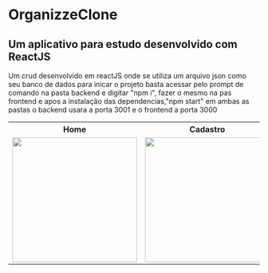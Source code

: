 # <h1>OrganizzeClone</h1>
<h2>Um aplicativo para estudo desenvolvido com ReactJS</h2>

Um crud desenvolvido em reactJS onde se utiliza um arquivo json como seu banco de dados
para inicar o projeto basta acessar pelo prompt de comando na pasta backend e digitar "npm i", fazer o mesmo na pas frontend e apos a instalação das dependencias,"npm start" em ambas as pastas o backend usara a porta 3001 e o frontend a porta 3000

<table>
    <tr>
        <th>Home</th>
        <th>Cadastro</th>
    </tr>
    <tr>
         <td><img src="https://user-images.githubusercontent.com/47863242/93480792-3558f900-f8d4-11ea-83d8-44bacfdb681c.png" heigth="300" width="250"></td>
        <td><img src="https://user-images.githubusercontent.com/47863242/93481098-941e7280-f8d4-11ea-8190-8d0b4ec0afa7.png" heigth="300" width="250"></td>
    </tr>
</table>
